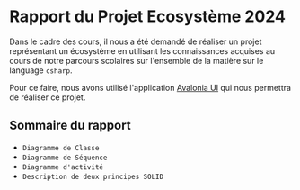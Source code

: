 # Rapport du Projet Ecosystème 2024

Dans le cadre des cours, il nous a été demandé de réaliser un projet représentant un écosystème en utilisant les connaissances acquises au cours de notre parcours scolaires sur l'ensemble de la matière sur le language `csharp`.

Pour ce faire, nous avons utilisé l'application [Avalonia UI](https://avaloniaui.net/) qui nous permettra de réaliser ce projet.

## Sommaire du rapport 

- `Diagramme de Classe`
- `Diagramme de Séquence` 
- `Diagramme d'activité`
- `Description de deux principes SOLID`

